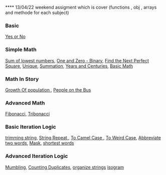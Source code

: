 \*\*\*\* 13/04/22 weekend assigment which is cover (functions , obj , arrays and methode for each subject)

### Basic

[Yes or No](Ex.1.1.js)

### Simple Math

[Sum of lowest numbers](Ex.2.1.js),
[One and Zero - Binary](Ex.2.2.js),
[Find the Next Perfect Square](Ex.2.3.js),
[Unique](Ex.2.4.js),
[Summation](Ex.2.5.js),
[Years and Centuries](Ex.2.6.js),
[Basic Math](Ex.2.7.js)

### Math In Story

[ Growth Of population ](Ex.3.1.js),
[People on the Bus](Ex.3.2.js)

### Advanced Math

[Fibonacci](Ex.4.1.js),
[Tribonacci](Ex.4.2.js)

### Basic Iteration Logic

[trimming string](Ex.5.1.js),
[String Repeat ](Ex.5.2.js),
[To Camel Case ](Ex.5.3.js),
[To Weird Case](Ex.5.4.js),
[Abbreviate two words](Ex.5.5.js),
[Mask](Ex.5.6.js),
[shortest words ](Ex.5.7.js)

### Advanced Iteration Logic

[Mumbling](Ex.6.1.js),
[Counting Duplicates](Ex.6.2.js),
[organize strings](Ex.6.3.js)
[isogram](Ex.6.4.js)
